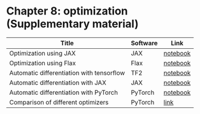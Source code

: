 # Chapter 8: optimization  (Supplementary material)


[ad_pytorch]: https://colab.research.google.com/github/probml/pyprobml/blob/master/notebooks/autodiff_pytorch.ipynb
[ad_tf]: https://colab.research.google.com/github/probml/pyprobml/blob/master/notebooks/autodiff_tf.ipynb
[ad_jax]: https://colab.research.google.com/github/probml/pyprobml/blob/master/notebooks/autodiff_jax.ipynb
[opt_jax]: https://colab.research.google.com/github/probml/pyprobml/blob/master/notebooks/opt_jax.ipynb
[opt_flax]: https://colab.research.google.com/github/probml/pyprobml/blob/master/notebooks/opt_flax.ipynb

Title|Software|Link|
|-----------|----|----|
|Optimization using JAX| JAX| [notebook][opt_jax]
|Optimization using Flax| Flax| [notebook][opt_flax]
|Automatic differentiation with tensorflow| TF2| [notebook][ad_tf]
|Automatic differentiation with JAX| JAX| [notebook][ad_jax]
|Automatic differentiation with PyTorch| PyTorch| [notebook][ad_pytorch]
|Comparison of different optimizers| PyTorch | [link](https://github.com/haven-ai/optimization-toolkit)|
